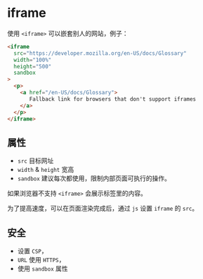 
# iframe

使用 `<iframe>` 可以嵌套别人的网站，例子：

```html
<iframe
  src="https://developer.mozilla.org/en-US/docs/Glossary"
  width="100%"
  height="500"
  sandbox
>
  <p>
    <a href="/en-US/docs/Glossary">
       Fallback link for browsers that don't support iframes
    </a>
  </p>
</iframe>
```

## 属性

* `src` 目标网址
* `width` & `height` 宽高
* `sandbox` 建议每次都使用，限制内部页面可执行的操作。

如果浏览器不支持 `<iframe>` 会展示标签里的内容。

为了提高速度，可以在页面渲染完成后，通过 `js` 设置 `iframe` 的 `src`。

## 安全

* 设置 `CSP`，
* `URL` 使用 `HTTPS`，
* 使用 `sandbox` 属性
